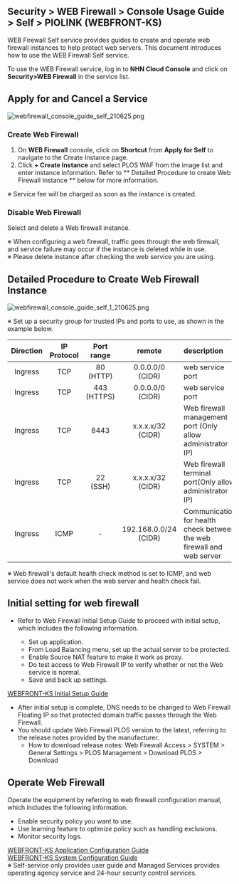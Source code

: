## Security > WEB Firewall > Console Usage Guide > Self > PIOLINK (WEBFRONT-KS)

WEB Firewall Self service provides guides to create and operate web firewall instances to help protect web servers. 
This document introduces how to use the WEB Firewall Self service.

To use the WEB Firewall service, log in to **NHN Cloud Console** and click on **Security>WEB Firewall** in the service list.

## Apply for and Cancel a Service

![webfirewall_console_guide_self_210625.png](https://static.toastoven.net/prod_web_firewall/webfirewall_console_guide_self_220613.png)

### Create Web Firewall

1. On **WEB Firewall** console, click on **Shortcut** from **Apply for Self** to navigate to the Create Instance page.
2. Click **+ Create Instance** and select PLOS WAF from the image list and enter instance information. Refer to ** Detailed Procedure to create Web Firewall Instance ** below for more information.

※ Service fee will be charged as soon as the instance is created.

### Disable Web Firewall

Select and delete a Web firewall instance.

※ When configuring a web firewall, traffic goes through the web firewall, and service failure may occur if the instance is deleted while in use.<BR>
※ Please delete instance after checking the web service you are using.

## Detailed Procedure to Create Web Firewall Instance

![webfirewall_console_guide_self_1_210625.png](https://static.toastoven.net/prod_web_firewall/webfirewall_console_guide_self_piolink_230904.png)

※ Set up a security group for trusted IPs and ports to use, as shown in the example below.

| Direction | IP Protocol | Port range | remote | description | 
| :-------: | :-----: | :---: | :---: | :--- | 
| Ingress | TCP | 80 (HTTP) | 0.0.0.0/0 (CIDR) | web service port | 
| Ingress | TCP | 443 (HTTPS) | 0.0.0.0/0 (CIDR) | web service port | 
| Ingress | TCP | 8443 | x.x.x.x/32 (CIDR) | Web firewall management port (Only allow administrator IP)| 
| Ingress | TCP | 22 (SSH) | x.x.x.x/32 (CIDR) | Web firewall terminal port(Only allow administrator IP)| 
| Ingress | ICMP | - | 192.168.0.0/24 (CIDR) | Communication for health check between the web firewall and web server |

※ Web firewall's default health check method is set to ICMP, and web service does not work when the web server and health check fail.

## Initial setting for web firewall

* Refer to Web Firewall Initial Setup Guide to proceed with initial setup, which includes the following information.

  * Set up application.
  * From Load Balancing menu, set up the actual server to be protected.
  * Enable Source NAT feature to make it work as proxy.
  * Do test access to Web Firewall IP to verify whether or not the Web service is normal.
  * Save and back up settings.

[WEBFRONT-KS Initial Setup Guide](https://static.toastoven.net/prod_web_firewall/WEBFRONT-KS_초기%20설정%20가이드.pdf)
* After initial setup is complete, DNS needs to be changed to Web Firewall Floating IP so that protected domain traffic passes through the Web Firewall. 
* You should update Web Firewall PLOS version to the latest, referring to the release notes provided by the manufacturer. 
    * How to download release notes: Web Firewall Access > SYSTEM > General Settings > PLOS Management > Download PLOS > Download

## Operate Web Firewall

Operate the equipment by referring to web firewall configuration manual, which includes the following information.

* Enable security policy you want to use.
* Use learning feature to optimize policy such as handling exclusions.
* Monitor security logs.

[WEBFRONT-KS Application Configuration Guide](https://static.toastoven.net/prod_web_firewall/WEBFRONT-KS_애플리케이션%20구성%20설명서.pdf) <BR>
[WEBFRONT-KS System Configuration Guide](https://static.toastoven.net/prod_web_firewall/WEBFRONT-KS_시스템%20구성%20설명서.pdf) <BR>
※ Self-service only provides user guide and Managed Services provides operating agency service and 24-hour security control services. 

